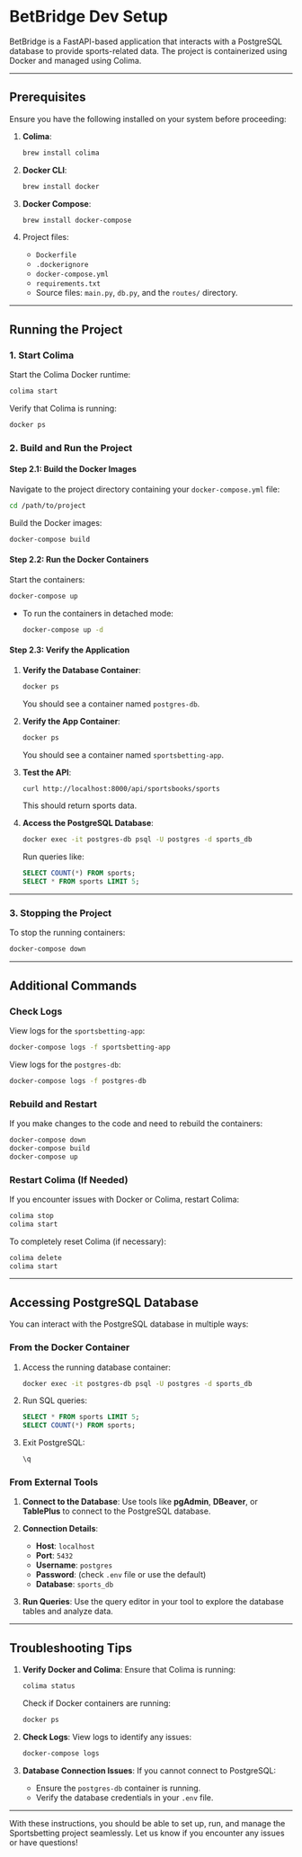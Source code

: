 # BetBridge Dev Setup

BetBridge is a FastAPI-based application that interacts with a PostgreSQL database to provide sports-related data. The project is containerized using Docker and managed using Colima.

---

## Prerequisites

Ensure you have the following installed on your system before proceeding:

1. **Colima**:
    ```bash
    brew install colima
    ```

2. **Docker CLI**:
    ```bash
    brew install docker
    ```

3. **Docker Compose**:
    ```bash
    brew install docker-compose
    ```

4. Project files:
    - `Dockerfile`
    - `.dockerignore`
    - `docker-compose.yml`
    - `requirements.txt`
    - Source files: `main.py`, `db.py`, and the `routes/` directory.

---

## Running the Project

### 1. Start Colima

Start the Colima Docker runtime:
```bash
colima start
```

Verify that Colima is running:
```bash
docker ps
```

### 2. Build and Run the Project

#### Step 2.1: Build the Docker Images

Navigate to the project directory containing your `docker-compose.yml` file:
```bash
cd /path/to/project
```

Build the Docker images:
```bash
docker-compose build
```

#### Step 2.2: Run the Docker Containers

Start the containers:
```bash
docker-compose up
```

- To run the containers in detached mode:
  ```bash
  docker-compose up -d
  ```

#### Step 2.3: Verify the Application

1. **Verify the Database Container**:
   ```bash
   docker ps
   ```
   You should see a container named `postgres-db`.

2. **Verify the App Container**:
   ```bash
   docker ps
   ```
   You should see a container named `sportsbetting-app`.

3. **Test the API**:
   ```bash
   curl http://localhost:8000/api/sportsbooks/sports
   ```
   This should return sports data.

4. **Access the PostgreSQL Database**:
   ```bash
   docker exec -it postgres-db psql -U postgres -d sports_db
   ```
   Run queries like:
   ```sql
   SELECT COUNT(*) FROM sports;
   SELECT * FROM sports LIMIT 5;
   ```

---

### 3. Stopping the Project

To stop the running containers:
```bash
docker-compose down
```

---

## Additional Commands

### Check Logs

View logs for the `sportsbetting-app`:
```bash
docker-compose logs -f sportsbetting-app
```

View logs for the `postgres-db`:
```bash
docker-compose logs -f postgres-db
```

### Rebuild and Restart

If you make changes to the code and need to rebuild the containers:
```bash
docker-compose down
docker-compose build
docker-compose up
```

### Restart Colima (If Needed)

If you encounter issues with Docker or Colima, restart Colima:
```bash
colima stop
colima start
```

To completely reset Colima (if necessary):
```bash
colima delete
colima start
```

---

## Accessing PostgreSQL Database

You can interact with the PostgreSQL database in multiple ways:

### From the Docker Container

1. Access the running database container:
   ```bash
   docker exec -it postgres-db psql -U postgres -d sports_db
   ```

2. Run SQL queries:
   ```sql
   SELECT * FROM sports LIMIT 5;
   SELECT COUNT(*) FROM sports;
   ```

3. Exit PostgreSQL:
   ```sql
   \q
   ```

### From External Tools

1. **Connect to the Database**:
   Use tools like **pgAdmin**, **DBeaver**, or **TablePlus** to connect to the PostgreSQL database.

2. **Connection Details**:
   - **Host**: `localhost`
   - **Port**: `5432`
   - **Username**: `postgres`
   - **Password**: (check `.env` file or use the default)
   - **Database**: `sports_db`

3. **Run Queries**:
   Use the query editor in your tool to explore the database tables and analyze data.

---

## Troubleshooting Tips

1. **Verify Docker and Colima**:
   Ensure that Colima is running:
   ```bash
   colima status
   ```
   Check if Docker containers are running:
   ```bash
   docker ps
   ```

2. **Check Logs**:
   View logs to identify any issues:
   ```bash
   docker-compose logs
   ```

3. **Database Connection Issues**:
   If you cannot connect to PostgreSQL:
   - Ensure the `postgres-db` container is running.
   - Verify the database credentials in your `.env` file.

---

With these instructions, you should be able to set up, run, and manage the Sportsbetting project seamlessly. Let us know if you encounter any issues or have questions!
